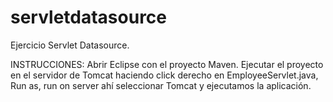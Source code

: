 servletdatasource
=================
Ejercicio Servlet Datasource.

INSTRUCCIONES: Abrir Eclipse con el proyecto Maven. 
Ejecutar el proyecto en el servidor de Tomcat haciendo click derecho en EmployeeServlet.java, Run as, 
run on server ahí seleccionar Tomcat y ejecutamos la aplicación.
